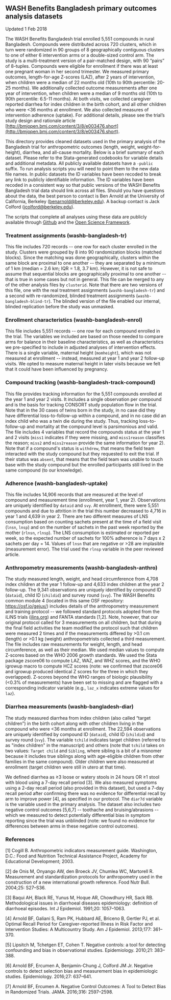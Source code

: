 

## WASH Benefits Bangladesh primary outcomes analysis datasets

Updated 1 Feb 2018

The WASH Benefits Bangladesh trial enrolled 5,551 compounds in rural Bangladesh. Compounds were distributed across 720 clusters, which in turn were randomized in 90 groups of 8 geographically contiguous clusters to one of either 6 intervention arms or a double-sized control arm. The study is a multi-treatment version of a pair-matched design, with 90 “pairs” of 8-tuples. Compounds were eligible for enrollment if there was at least one pregnant woman in her second trimester. We measured primary outcomes, length-for-age Z-scores (LAZ), after 2 years of intervention, when children were a median of 22 months old (10th to 90th percentile: 20-25 months). We additionally collected outcome measurements after one year of intervention, when children were a median of 9 months old (10th to 90th percentile: 6.5-11 months). At both visits, we collected caregiver reported diarrhea for index children in the birth cohort, and all other children who were <36 months at enrollment. We also collected measures of intervention adherence (uptake).  For additional details, please see the trial’s study design and rationale article [http://bmjopen.bmj.com/content/3/8/e003476.short](http://bmjopen.bmj.com/content/3/8/e003476.short).

This directory provides cleaned datasets used in the primary analysis of the Bangladesh trial for anthropometric outcomes (length, weight, weight-for-height), diarrhea, and all-cause mortality. Below is a brief summary of each dataset. Please refer to the Stata-generated codebooks for variable details and additional metadata.  All publicly available datasets have a `-public` suffix.  To run analysis scripts you will need to point them to the new data file names.  In public datasets the ID variables have been recoded to break any link to publicly identifiable information.  The ID variables have been recoded in a consistent way so that public versions of the WASH Benefits Bangladesh trial data should link across all files.  Should you have questions about the data, the best person to contact is Ben Arnold at the University of California, Berkeley (benarnold@berkeley.edu). A backup contact is Jack Colford (jcolford@berkeley.edu).

The scripts that complete all analyses using these data are publicly available through [Github](https://github.com/ben-arnold/WBB-primary-outcomes) and the [Open Science Framework](osf.io/63uzb).

### Treatment assignments (washb-bangladesh-tr)

This file includes 720 records -- one row for each cluster enrolled in the study. Clusters were grouped by 8 into 90 randomization blocks (matched blocks). Since the matching was done geographically, clusters within the same block are proximal to one another -- they are separated by a minimum of 1 km (median = 2.6 km; IQR = 1.8, 3.7 km). However, it is not safe to assume that sequential blocks are geographically proximal to one another -- that is true in some cases but not in general.  This file can be merged to any of the other analysis files by `clusterid`. Note that there are two versions of this file, one with the real treatment assignments  (`washb-bangladesh-tr`) and a second with re-randomized, blinded treatment assignments (`washb-bangladesh-blind-tr`). The blinded version of the file enabled our internal, blinded replication before the study was unmasked.

### Enrollment characteristics (washb-bangladesh-enrol)

This file includes 5,551 records -- one row for each compound enrolled in the trial. The variables we included are based on those needed to compare arms for balance in their baseline characteristics, as well as characteristics we pre-specified to include in adjusted analyses of intervention effects. There is a single variable, maternal height (`momheight`), which was not measured at enrollment -- instead, measured at year 1 and year 2 follow-up visits. We opted to measure maternal height in later visits because we felt that it could have been influenced by pregnancy.  

### Compound tracking (washb-bangladesh-track-compound)

This file provides tracking information for the 5,551 compounds enrolled at the year 1 and year 2 visits. It includes a single observation per compound and is the basis for tracking CONSORT study population flow in the trial. Note that in the 30 cases of twins born in the study, in no case did they have differential loss-to-follow-up within a compound, and in no case did an index child who was a twin die during the study. Thus, tracking loss-to-follow-up and mortality at the compound level is parsimonious and valid. The file includes 4 variables that record the compounds status at the year 1 and 2 visits (`miss1` indicates if they were missing, and `miss1reason` classifies the reason; `miss2` and `miss2reason` provide the same information for year 2).  Note that if a compound's status is `withdrew`, that means the field team interacted with the study compound but they requested to exit the trial. If their status was `absent`, that means that the field team was unable to touch base with the study compound but the enrolled participants still lived in the same compound (to our knowledge).

### Adherence (washb-bangladesh-uptake)

This file includes 14,906 records that are measured at the level of compound and measurement time (enrollment, year 1, year 2). Observations are uniquely identified by `dataid` and `svy`.  At enrollment, there were 5,551 compounds and due to attrition in the trial this number decreased to 4,716 in year 1 and 4,639 in year 2. There are two different measures of LNS consumption based on counting sachets present at the time of a field visit (`lnsn`, `lnsp`) and on the number of sachets in the past week reported by the mother (`rlnsn`, `rlnsp`). The LNS consumption is estimated or reported per week, so the expected number of sachets for 100% adherence is 7 days x 2 sachets per day = 14. Values of `lnsn` that are negative or >28 are implasible (measurement error). The trial used the `rlnsp` variable in the peer reviewed article.


### Anthropometry measurements (washb-bangladesh-anthro)

The study measured length, weight, and head circumference from 4,708 index children at the year 1 follow-up and 4,633 index children at the year 2 follow-up. The 9,341 observations are uniquely identified by compound ID (`dataid`), child ID (`childid`) and survey round (`svy`). The WASH Benefits common module 4 (located in this same OSF repository: https://osf.io/gejux/) includes details of the anthropometry measurement and training protocol -- we followed standard protocols adopted from the iLiNS trials ([ilins.org](ilins.org)) and FANTA standards [1,2]. Note, however, that our original protocol called for 3 measurements on all children, but that during the final field activities the team modified the protocol such that children were measured 2 times and if the measurements differed by >0.1 cm (length) or >0.1 kg (weight) anthropometrists collected a third measurement.  The file includes raw measurements for weight, length, and head circumference, as well as their median. We used median values to compute Z-scores based on the WHO 2006 growth standards. We used the Stata package zscore06 to compute LAZ, WAZ, and WHZ scores, and the WHO igrowup macro to compute HCZ scores (note: we confirmed that zscore06 and igrowup produced identical Z scores for the three in which they overlapped). Z-scores beyond the WHO ranges of biologic plausibility (<0.3% of measurements) have been set to missing and are flagged with a corresponding indicator variable (e.g., `laz_x` indicates extreme values for `laz`).


### Diarrhea measurements (washb-bangladesh-diar)

The study measured diarrhea from index children (also called “target children”) in the birth cohort along with other children living in the compound who were <36 months at enrollment. The 22,594 observations are uniquely identified by compound ID (`dataid`), child ID (`childid`) and survey round (`svy`). The variable `tchild` indicates target children (referred to as "index children" in the manuscript) and others (note that `tchild` takes on two values: `Target child` and `Sibling`, where sibling is a bit of a misnomer because it includes true siblings along with age-eligible children from other families in the same compound). Older children were also measured at enrollment (target children were still in utero at that time).

We defined diarrhea as ≥3 loose or watery stools in 24 hours OR  ≥1 stool with blood using a 7-day recall period [3]. We also measured symptoms using a 2-day recall period (also provided in this dataset), but used a 7-day recall period after confirming there was no evidence for differential recall by arm to improve power [4], as specified in our protocol. The `diar7d` variable is the variable used in the primary analysis. The dataset also includes two negative control outcomes [5,6,7] -- toothache and bruising/abrasions -- which we measured to detect potentially differential bias in symptom reporting since the trial was unblinded (note: we found no evidence for differences between arms in these negative control outcomes).


### References

[1] Cogill B. Anthropometric indicators measurement guide. Washington, D.C.: Food and Nutrition Technical Assistance Project, Academy for Educational Development; 2003.

[2] de Onis M, Onyango AW, den Broeck JV, Chumlea WC, Martorell R. Measurement and standardization protocols for anthropometry used in the construction of a new international growth reference. Food Nutr Bull. 2004;25: S27–S36.

[3] Baqui AH, Black RE, Yunus M, Hoque AR, Chowdhury HR, Sack RB. Methodological issues in diarrhoeal diseases epidemiology: definition of diarrhoeal episodes. Int J Epidemiol. 1991;20: 1057–1063.

[4] Arnold BF, Galiani S, Ram PK, Hubbard AE, Briceno B, Gertler PJ, et al. Optimal Recall Period for Caregiver-reported Illness in Risk Factor and Intervention Studies: A Multicountry Study. Am J Epidemiol. 2013;177: 361–370.

[5] Lipsitch M, Tchetgen ET, Cohen T. Negative controls: a tool for detecting confounding and bias in observational studies. Epidemiology. 2010;21: 383–388.

[6] Arnold BF, Ercumen A, Benjamin-Chung J, Colford JM Jr. Negative controls to detect selection bias and measurement bias in epidemiologic studies. Epidemiology. 2016;27: 637–641.

[7] Arnold BF, Ercumen A. Negative Control Outcomes: A Tool to Detect Bias in Randomized Trials. JAMA. 2016;316: 2597–2598.
